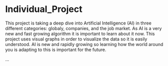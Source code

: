 # Individual_Project
  This project is taking a deep dive into Artificial Intelligence (AI) in three different categories: globaly, companies, and the job market. As AI is a very new and fast growing algorithm it is important to learn about it now. This project uses visual graphs in order to visualize the data so it is easily understood. AI is new and rapidly growing so learning how the world around you is adapting to this is important for the future.

...
